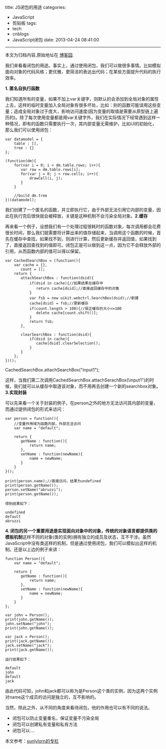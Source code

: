 title: JS闭包的用途
categories:
  - JavaScript
  - 剪贴板
tags:
  - tech
  - cnblogs
  - JavaScript闭包
date: 2013-04-24 08:41:00
---

<div class="history-article">本文为归档内容,原始地址在 <a href="http://www.cnblogs.com/hustskyking/archive/2013/04/24/javascript-closure-usages.html" target="_blank">博客园</a>.</div>

<p>我们来看看闭包的用途。事实上，通过使用闭包，我们可以做很多事情。比如模拟面向对象的代码风格；更优雅，更简洁的表达出代码；在某些方面提升代码的执行效率。</p>
<p><strong>1. 匿名自执行函数</strong></p>
<p>我们知道所有的变量，如果不加上var关键字，则默认的会添加到全局对象的属性上去，这样的临时变量加入全局对象有很多坏处，比如：别的函数可能误用这些变量；造成全局对象过于庞大，影响访问速度(因为变量的取值是需要从原型链上遍历的)。除了每次使用变量都是用var关键字外，我们在实际情况下经常遇到这样一种情况，即有的函数只需要执行一次，其内部变量无需维护，比如UI的初始化，那么我们可以使用闭包：</p>

```
var datamodel = {
    table : [],
    tree : {}
};

(function(dm){
    for(var i = 0; i < dm.table.rows; i++){
       var row = dm.table.rows[i];
       for(var j = 0; j < row.cells; i++){
           drawCell(i, j);
       }
    }

    //build dm.tree    
})(datamodel); 

```

<p>我们创建了一个匿名的函数，并立即执行它，由于外部无法引用它内部的变量，因此在执行完后很快就会被释放，关键是这种机制不会污染全局对象。<strong>2.缓存</strong></p>
<p>再来看一个例子，设想我们有一个处理过程很耗时的函数对象，每次调用都会花费很长时间，那么我们就需要将计算出来的值存储起来，当调用这个函数的时候，首先在缓存中查找，如果找不到，则进行计算，然后更新缓存并返回值，如果找到了，直接返回查找到的值即可。闭包正是可以做到这一点，因为它不会释放外部的引用，从而函数内部的值可以得以保留。</p>

```
var CachedSearchBox = (function(){  
    var cache = {},  
       count = [];  
    return {  
       attachSearchBox : function(dsid){  
           if(dsid in cache){//如果结果在缓存中  
              return cache[dsid];//直接返回缓存中的对象  
           }  
           var fsb = new uikit.webctrl.SearchBox(dsid);//新建  
           cache[dsid] = fsb;//更新缓存  
           if(count.length > 100){//保正缓存的大小<=100  
              delete cache[count.shift()];  
           }  
           return fsb;        
       },  
   
       clearSearchBox : function(dsid){  
           if(dsid in cache){  
              cache[dsid].clearSelection();    
           }  
       }  
    };  
})();  
```
   
CachedSearchBox.attachSearchBox("input1");  
<p>这样，当我们第二次调用CachedSearchBox.attachSerachBox(\input1")的时候，我们就可以从缓存中取道该对象，而不用再去创建一个新的searchbox对象。<strong>3.实现封装</strong></p>
<p>可以先来看一个关于封装的例子，在person之外的地方无法访问其内部的变量，而通过提供闭包的形式来访问：</p>

```
var person = function(){
    //变量作用域为函数内部，外部无法访问  
    var name = "default";

    return {
       getName : function(){
           return name;
       },
       setName : function(newName){
           name = newName;
       }
    }
}();

print(person.name);//直接访问，结果为undefined  
print(person.getName());
person.setName("abruzzi");
print(person.getName());

得到结果如下：

undefined
default
abruzzi

```



<p><strong>4. 闭包的另一个重要用途是实现面向对象中的对象，传统的对象语言都提供类的模板机制</strong>这样不同的对象(类的实例)拥有独立的成员及状态，互不干涉。虽然JavaScript中没有类这样的机制，但是通过使用闭包，我们可以模拟出这样的机制。还是以上边的例子来讲：</p>

```
function Person(){
    var name = "default";

    return {
       getName : function(){
           return name;
       },
       setName : function(newName){
           name = newName;
       }
    }
};

var john = Person();
print(john.getName());
john.setName("john");
print(john.getName());

var jack = Person();
print(jack.getName());
jack.setName("jack");
print(jack.getName());

运行结果如下：

default
john
default
jack

```



<p>由此代码可知，john和jack都可以称为是Person这个类的实例，因为这两个实例对name这个成员的访问是独立的，互不影响的。</p>


<p>当然，除此之外，从不同的角度来看待闭包，他的作用也可以有不同的说法。</p>
<ul>
<li>闭包可以防止变量重名，保证变量不污染全局</li>
<li>闭包可以创建私有变量和私有方法</li>
<li>闭包可以....</li>
</ul>


<p>本文参考：<a href="http://blog.csdn.net/sunlylorn/article/details/6534610" target="_blank">sunlylorn的专栏</a></p>